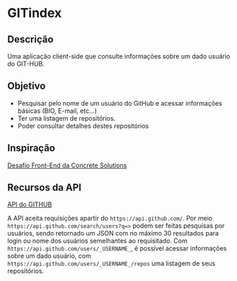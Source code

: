 # GITindex
## Descrição
  Uma aplicação client-side que consulte informações sobre um dado usuário do GIT-HUB.
  
## Objetivo
  * Pesquisar pelo nome de um usuário do GitHub e acessar informações básicas (BIO, E-mail, etc...)
  * Ter uma listagem de repositórios.
  * Poder consultar detalhes destes repositórios
  
## Inspiração
  [Desafio Front-End da Concrete Solutions](https://github.com/concretesolutions/recrutamento-fe)

## Recursos da API 
  [API do GITHUB](https://developer.github.com/v3/)
  
  A API aceita requisições apartir do  `https://api.github.com/`. Por meio `https://api.github.com/search/users?q=>` podem ser    feitas pesquisas por usuários, sendo retornado um JSON com no máximo    30 resultados para login ou nome dos usuários semelhantes ao requisitado. Com `https://api.github.com/users/_USERNAME_`, é possível acessar informações sobre um dado usuário, com `https://api.github.com/users/_USERNAME_/repos` uma listagem de seus repositórios. 
  
  
